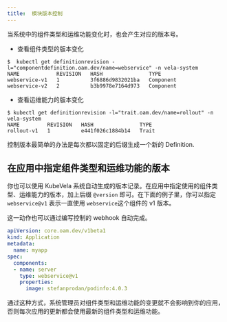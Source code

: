 ```yaml
---
title:  模块版本控制
---
```


当系统中的组件类型和运维功能变化时，也会产生对应的版本号。

* 查看组件类型的版本变化

```shell
$  kubectl get definitionrevision -l="componentdefinition.oam.dev/name=webservice" -n vela-system
NAME            REVISION   HASH               TYPE
webservice-v1   1          3f6886d9832021ba   Component
webservice-v2   2          b3b9978e7164d973   Component
```

* 查看运维能力的版本变化

```shell
$ kubectl get definitionrevision -l="trait.oam.dev/name=rollout" -n vela-system
NAME         REVISION   HASH               TYPE
rollout-v1   1          e441f026c1884b14   Trait
```

控制版本最简单的办法是每次都以固定的后缀生成一个新的 Definition.

## 在应用中指定组件类型和运维功能的版本

你也可以使用 KubeVela 系统自动生成的版本记录。在应用中指定使用的组件类型、运维能力的版本，加上后缀 `@version` 即可。在下面的例子里，你可以指定 `webservice@v1` 表示一直使用 `webservice`这个组件的 v1 版本。

这一动作也可以通过编写控制的 webhook 自动完成。

```yaml
apiVersion: core.oam.dev/v1beta1
kind: Application
metadata:
  name: myapp
spec:
  components:
  - name: server
    type: webservice@v1
    properties:
      image: stefanprodan/podinfo:4.0.3
```

通过这种方式，系统管理员对组件类型和运维功能的变更就不会影响到你的应用，否则每次应用的更新都会使用最新的组件类型和运维功能。